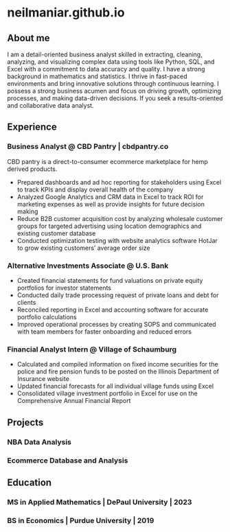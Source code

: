 # neilmaniar.github.io
## About me
I am a detail-oriented business analyst skilled in extracting, cleaning, analyzing, and visualizing complex data using tools like Python, SQL, and Excel with a commitment to data accuracy and quality. I have a strong background in mathematics and statistics. I thrive in fast-paced environments and bring innovative solutions through continuous learning. I possess a strong business acumen and focus on driving growth, optimizing processes, and making data-driven decisions. If you seek a results-oriented and collaborative data analyst.

## Experience

### Business Analyst @ CBD Pantry | cbdpantry.co
CBD pantry is a direct-to-consumer ecommerce marketplace for hemp derived products.
-	Prepared dashboards and ad hoc reporting for stakeholders using Excel to track KPIs and display overall health of the company 
-	Analyzed Google Analytics and CRM data in Excel to track ROI for marketing expenses as well as provide insights for future decision making
-	Reduce B2B customer acquisition cost by analyzing wholesale customer groups for targeted advertising using location demographics and existing customer database
-	Conducted optimization testing with website analytics software HotJar to grow existing customers’ average order size

### Alternative Investments Associate @ U.S. Bank
-	Created financial statements for fund valuations on private equity portfolios for investor statements 
-	Conducted daily trade processing request of private loans and debt for clients
-	Reconciled reporting in Excel and accounting software for accurate portfolio calculations 
-	Improved operational processes by creating SOPS and communicated with team members for faster onboarding and reduced errors

### Financial Analyst Intern @ Village of Schaumburg
-	Calculated and compiled information on fixed income securities for the police and fire pension funds to be posted on the Illinois Department of Insurance website
-	Updated financial forecasts for all individual village funds using Excel
-	Consolidated village investment portfolio in Excel for use on the Comprehensive Annual Financial Report


## Projects
### NBA Data Analysis
### Ecommerce Database and Analysis


## Education
### MS in Applied Mathematics | DePaul University | 2023

### BS in Economics | Purdue University | 2019
